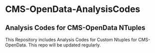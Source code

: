 # CMS-OpenData-AnalysisCodes

## Analysis Codes for CMS-OpenData NTuples

This Repository includes Analysis Codes for Custom Ntuples for CMS-OpenData. This repo will be updated regularly.
